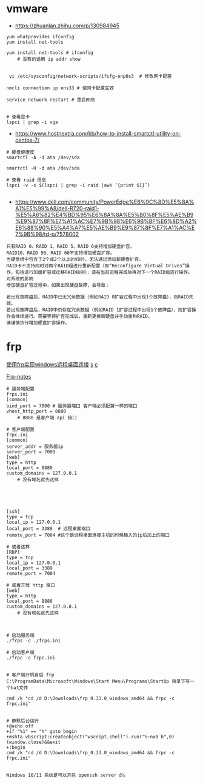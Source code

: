 

# vmware

- https://zhuanlan.zhihu.com/p/130984945



```
yum whatprovides ifconfig
yum install net-tools
```



```
yum install net-tools # ifconfig 
	# 没有的话用 ip addr show


 vi /etc/sysconfig/network-scripts/ifcfg-enp0s3  # 修改网卡配置

nmcli connection up ens33 # 使网卡配置生效

service network restart # 重启网络
	
```



```
# 查看显卡
lspci | grep -i vga
```



- https://www.hostnextra.com/kb/how-to-install-smartctl-utility-on-centos-7/

```
# 硬盘健康度
smartctl -A -d ata /dev/sda

smartctl -H -d ata /dev/sda
```



```
# 查看 raid 信息
lspci -v -s $(lspci | grep -i raid |awk ‘{print $1}’)


```



- https://www.dell.com/community/PowerEdge%E6%9C%8D%E5%8A%A1%E5%99%A8/dell-R720-raid1-%E5%A6%82%E4%BD%95%E6%8A%8A%E5%B0%8F%E5%AE%B9%E9%87%8F%E7%A1%AC%E7%9B%98%E6%9B%BF%E6%8D%A2%E6%88%90%E5%A4%A7%E5%AE%B9%E9%87%8F%E7%A1%AC%E7%9B%98/td-p/7578002

```
只有RAID 0、RAID 1、RAID 5、RAID 6支持增加硬盘扩容。
RAID10、RAID 50、RAID 60不支持增加硬盘扩容。
当硬盘组中包含了2个或2个以上的VD时，无法通过添加新硬盘扩容。
RAID卡不支持同时对两个RAID组进行重新配置（即“Reconfigure Virtual Drives”操作，包括进行加盘扩容或迁移RAID级别），请在当前进程完成后再对下一个RAID组进行操作。
对系统的影响
增加硬盘扩容过程中，如果出现硬盘故障，会导致：

若出现故障盘后，RAID中已无冗余数据（例如RAID 0扩容过程中出现1个故障盘），则RAID失效。
若出现故障盘后，RAID中仍存在冗余数据（例如RAID 1扩容过程中出现1个故障盘），则扩容操作会继续进行。需要等待扩容完成后，重新更换新硬盘并手动重构RAID。
请谨慎执行增加硬盘扩容操作。
```



# frp

[使用frp实现windows远程桌面连接](https://blog.ligengxin.me/posts/frp-windows-remote/) [s](https://github.com/fatedier/frp/releases/download/v0.51.3/frp_0.51.3_linux_amd64.tar.gz) [c](https://github.com/fatedier/frp/releases/download/v0.51.3/frp_0.51.3_windows_amd64.zip)

[Frp-notes](https://github.com/onekb/Frp-notes)



```
# 服务端配置
frps.ini
[common]
bind_port = 7000 # 服务器端口 客户端必须配置一样的端口
vhost_http_port = 8880
	# 8880 是客户端 api 接口

# 客户端配置
frpc.ini 
[common]
server_addr = 服务器ip
server_port = 7000
[web]
type = http
local_port = 8880
custom_domains = 127.0.0.1
	# 没有域名就先这样
	
	
	


[ssh]
type = tcp
local_ip = 127.0.0.1
local_port = 3389  # 远程桌面端口
remote_port = 7004 #这个是远程桌面连接主机的时候输入的ip后加上的端口

# 或者这样
[RDP]
type = tcp
local_ip = 127.0.0.1
local_port = 3389
remote_port = 7004

# 或着开放 http 端口
[web]
type = http
local_port = 8880
custom_domains = 127.0.0.1
	# 没有域名就先这样



# 启动服务端
./frps -c ./frps.ini

# 启动客户端
./frpc -c frpc.ini


# 客户端开机自启 frp 
C:\ProgramData\Microsoft\Windows\Start Menu\Programs\StartUp 目录下写一个bat文件

cmd /k "cd /d D:\Downloads\frp_0.33.0_windows_amd64 && frpc -c frpc.ini"  


# 静默后台运行
+@echo off
+if "%1" == "h" goto begin
+mshta vbscript:createobject("wscript.shell").run("%~nx0 h",0)(window.close)&&exit
+:begin
cmd /k "cd /d D:\Downloads\frp_0.33.0_windows_amd64 && frpc -c frpc.ini"


Windows 10/11 系统是可以开启 openssh server 的。



```












